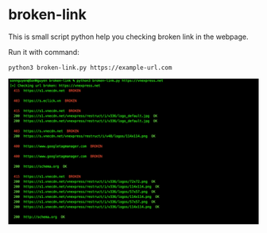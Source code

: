 # broken-link

This is small script python help you checking broken link in the webpage.

Run it with command:
```sh
python3 broken-link.py https://example-url.com
```

![demo](https://github.com/hongson97/broken-link/blob/master/image.png)

